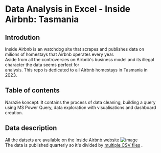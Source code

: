 # Data Analysis in Excel - Inside Airbnb: Tasmania
## Introdution
 Inside Airbnb is an watchdog site that scrapes and publishes data on milions of homestays that Airbnb operates every year.  
 Aside from all the controversies on Airbnb's business model and its illegal character the data seems  perfect for  
 analysis. This repo is dedicated to all Airbnb homestays in Tasmania in 2023.  


## Table of contents
Narazie koncept: It contains the process of data cleaning, building a query using MS Power Query, data exploration with visualisations and dashboard creation.
## Data description
 All the datsets are available on the [Inside Airbnb website](http://insideairbnb.com/get-the-data) 
 ![image](https://github.com/jakubgrunwald/Inside-Airbnb-Data-Analysis-in-Excel-PQ/assets/159199366/1a3b8cf1-5346-4e21-ba1a-a3ee019798ae)  
 The data is published quarterly so it's divided by [multiple CSV files](datasets)
 .  







								
   		
 
		


